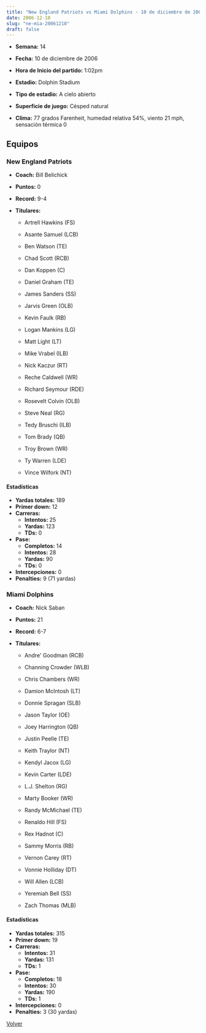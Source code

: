 ```yaml
---
title: "New England Patriots vs Miami Dolphins - 10 de diciembre de 2006"
date: 2006-12-10
slug: "ne-mia-20061210"
draft: false
---
```


* **Semana:** 14
* **Fecha:** 10 de diciembre de 2006

* **Hora de Inicio del partido:** 1:02pm
* **Estadio:** Dolphin Stadium
* **Tipo de estadio:** A cielo abierto
* **Superficie de juego:** Césped natural
* **Clima:** 77 grados Farenheit, humedad relativa 54%, viento 21 mph, sensación térmica 0

## Equipos


### New England Patriots
* **Coach:** Bill Belichick
* **Puntos:** 0
* **Record:** 9-4
* **Titulares:** 

  * Artrell Hawkins (FS) 

  * Asante Samuel (LCB) 

  * Ben Watson (TE) 

  * Chad Scott (RCB) 

  * Dan Koppen (C) 

  * Daniel Graham (TE) 

  * James Sanders (SS) 

  * Jarvis Green (OLB) 

  * Kevin Faulk (RB) 

  * Logan Mankins (LG) 

  * Matt Light (LT) 

  * Mike Vrabel (ILB) 

  * Nick Kaczur (RT) 

  * Reche Caldwell (WR) 

  * Richard Seymour (RDE) 

  * Rosevelt Colvin (OLB) 

  * Steve Neal (RG) 

  * Tedy Bruschi (ILB) 

  * Tom Brady (QB) 

  * Troy Brown (WR) 

  * Ty Warren (LDE) 

  * Vince Wilfork (NT) 

#### Estadísticas
* **Yardas totales:** 189
* **Primer down:** 12
* **Carreras:**
  * **Intentos:** 25
  * **Yardas:** 123
  * **TDs:** 0
* **Pase:**
  * **Completos:** 14
  * **Intentos:** 28
  * **Yardas:** 90
  * **TDs:** 0
* **Intercepciones:** 0
* **Penalties:** 9 (71 yardas)

### Miami Dolphins
* **Coach:** Nick Saban
* **Puntos:** 21
* **Record:** 6-7
* **Titulares:** 

  * Andre' Goodman (RCB) 

  * Channing Crowder (WLB) 

  * Chris Chambers (WR) 

  * Damion McIntosh (LT) 

  * Donnie Spragan (SLB) 

  * Jason Taylor (OE) 

  * Joey Harrington (QB) 

  * Justin Peelle (TE) 

  * Keith Traylor (NT) 

  * Kendyl Jacox (LG) 

  * Kevin Carter (LDE) 

  * L.J. Shelton (RG) 

  * Marty Booker (WR) 

  * Randy McMichael (TE) 

  * Renaldo Hill (FS) 

  * Rex Hadnot (C) 

  * Sammy Morris (RB) 

  * Vernon Carey (RT) 

  * Vonnie Holliday (DT) 

  * Will Allen (LCB) 

  * Yeremiah Bell (SS) 

  * Zach Thomas (MLB) 

#### Estadísticas
* **Yardas totales:** 315
* **Primer down:** 19
* **Carreras:**
  * **Intentos:** 31
  * **Yardas:** 131
  * **TDs:** 1
* **Pase:**
  * **Completos:** 18
  * **Intentos:** 30
  * **Yardas:** 190
  * **TDs:** 1
* **Intercepciones:** 0
* **Penalties:** 3 (30 yardas)


[Volver](/historia/2006)
